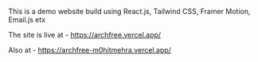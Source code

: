 
This is a demo website build using React.js, Tailwind CSS, Framer Motion, Email.js etx

The site is live at - https://archfree.vercel.app/

Also at  - https://archfree-m0hitmehra.vercel.app/

 
